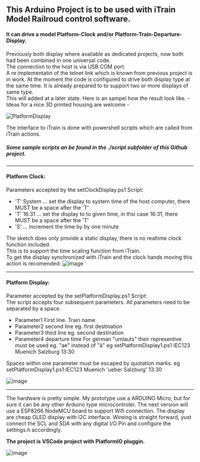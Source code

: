 ## This Arduino Project is to be used with iTrain Model Railroud control software. 
#### It can drive a model Platform-Clock and/or Platform-Train-Departure-Display.
Previously both display where available as dedicated projects, now both had been combined in one universal code. </br>
The connection to the host is via USB COM port. </br> A re implementatin of the telnet link which is known from previous project is in work.
At the moment the code is configured to drive both display type at the same time. It is already prepared to to support two or more displays of same type. </br> 
This will added at a later state.
Here is an sampel how the result look like. - Ideas for a nice 3D printed housing are welcome - 

![PlatformDisplay](https://user-images.githubusercontent.com/10500682/143893848-ba484191-0319-47d4-91c9-c8e92d3ffb47.jpg)

The interface to iTrain is done with powershell scripts which are called from iTrain actions. </br>
##### Some sample scripts an be found in the ./script subfolder of this Github project.
***
#### Platform Clock:
Parameters accepted by the setClockDisplay.ps1 Script:
* 'T' System   	... set the display to system time of the host computer, there MUST be a space after the 'T'
* 'T' 16:31    	... set the display to to given time, in thsi case 16:31, there MUST be a space after the 'T'
* 'S' 			... increment the time by by one minute

The sketch does only provide a static display, there is no realtime clock function included. </br>
This is to support the time scaling function from iTrain. </br>
To get the display synchronized with iTrain and the clock hands moving this action is recomended:
![image](https://user-images.githubusercontent.com/10500682/143782704-4e0a0537-3001-4f7e-9f89-4edbaf517cba.png)
***
#### Platform Display:
Parameter accepted by the setPlatformDisplay.ps1 Script: </br>
The script accepts four subsequent parameters. All parameters need to be separated by a space. 
* Parameter1 First line. Train name
* Parameter2 second line eg. first destination
* Parameter3 third line eg. second destination
* Parameter4 departure time
For german "umlauts" their representive must be used eg. "ae" instead of "ä"
eg setPlatformDisplay1.ps1 IEC123 Muenich Salzburg 13:30

Spaces within one parameter must be escaped by quotation marks.
eg setPlatformDisplay1.ps1 IEC123 Muenich 'ueber Salzburg' 13:30

![image](https://user-images.githubusercontent.com/10500682/143779301-96a357a8-8333-43ef-9490-4cd121c700d1.png)
***
The hardware is pretty simple. My prototype use a ARDUINO Micro, but for sure it can be any other Arduino type microcontroler.
The next version will use a ESP8266 NodeMCU board to support Wifi connection. The display are cheap OLED display with I2C interface. 
Wireing is straight forward, yust connect the SCL and SDA with any digital I/O Pin and configure the settings.h accordingly.


**The project is VSCode project with PlatformIO pluggin.**


![image](https://user-images.githubusercontent.com/10500682/144753805-d6ae1f81-f1c7-48d2-8a89-039faec08f1a.png)


